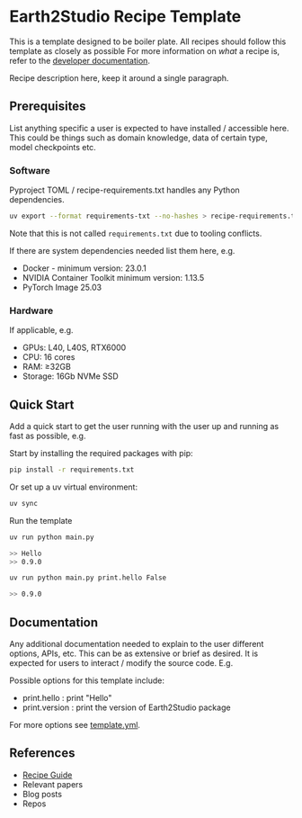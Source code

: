 # Earth2Studio Recipe Template

This is a template designed to be boiler plate.
All recipes should follow this template as closely as possible
For more information on *what* a recipe is, refer to the [developer documentation](https://nvidia.github.io/earth2studio/userguide/developer/overview.html).

Recipe description here, keep it around a single paragraph.

## Prerequisites

List anything specific a user is expected to have installed / accessible here.
This could be things such as domain knowledge, data of certain type, model checkpoints
etc.

### Software

Pyproject TOML / recipe-requirements.txt handles any Python dependencies.

```bash
uv export --format requirements-txt --no-hashes > recipe-requirements.txt
```

Note that this is not called `requirements.txt` due to tooling conflicts.

If there are system dependencies needed list them here, e.g.

- Docker - minimum version: 23.0.1
- NVIDIA Container Toolkit minimum version: 1.13.5
- PyTorch Image 25.03

### Hardware

If applicable, e.g.

- GPUs: L40, L40S, RTX6000
- CPU: 16 cores
- RAM: ≥32GB
- Storage: 16Gb NVMe SSD

## Quick Start

Add a quick start to get the user running with the user up and running as fast as
possible, e.g.

Start by installing the required packages with pip:

```bash
pip install -r requirements.txt
```

Or set up a uv virtual environment:

```bash
uv sync
```

Run the template

```bash
uv run python main.py

>> Hello
>> 0.9.0

uv run python main.py print.hello False

>> 0.9.0
```

## Documentation

Any additional documentation needed to explain to the user different options, APIs, etc.
This can be as extensive or brief as desired.
It is expected for users to interact / modify the source code.
E.g.

Possible options for this template include:

- print.hello : print "Hello"
- print.version : print the version of Earth2Studio package

For more options see [template.yml](cfg/template.yml).

## References

- [Recipe Guide](https://nvidia.github.io/earth2studio/userguide/developer/recipes.html)
- Relevant papers
- Blog posts
- Repos
